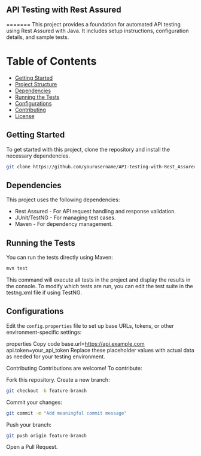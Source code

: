 ## API Testing with Rest Assured
=======
This project provides a foundation for automated API testing using Rest Assured with Java. It includes setup instructions, configuration details, and sample tests.
# Table of Contents
- [Getting Started](#getting-started)
- [Project Structure](#project-structure)
- [Dependencies](#dependencies)
- [Running the Tests](#running-the-tests)
- [Configurations](#configurations)
- [Contributing](#contributing)
- [License](#license)
## Getting Started

To get started with this project, clone the repository and install the necessary dependencies.

```bash
git clone https://github.com/yourusername/API-testing-with-Rest_Assured.git
```
## Dependencies
This project uses the following dependencies:

 - Rest Assured - For API request handling and response validation.
 - JUnit/TestNG - For managing test cases.
 - Maven - For dependency management.
## Running the Tests
You can run the tests directly using Maven:
```bash
mvn test
```
This command will execute all tests in the project and display the results in the console. To modify which tests are run, you can edit the test suite in the testng.xml file if using TestNG.

## Configurations
Edit the `config.properties` file to set up base URLs, tokens, or other environment-specific settings:

properties
Copy code
base.url=https://api.example.com
api.token=your_api_token
Replace these placeholder values with actual data as needed for your testing environment.

Contributing
Contributions are welcome! To contribute:

Fork this repository.
Create a new branch:
```bash
git checkout -b feature-branch
```
Commit your changes:
```bash
git commit -m "Add meaningful commit message"
```
Push your branch:
```bash
git push origin feature-branch
```
Open a Pull Request.
